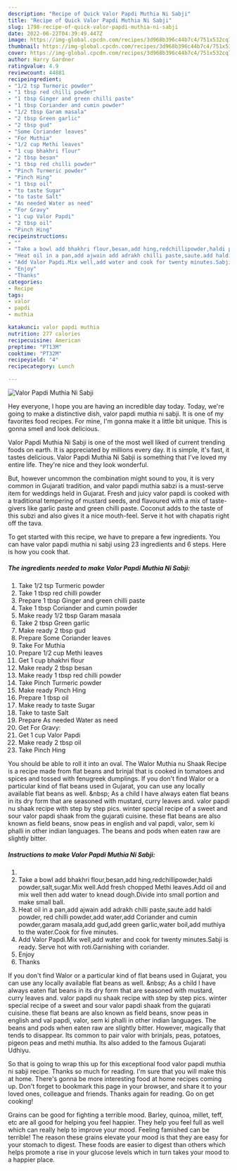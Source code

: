 ```yaml
---
description: "Recipe of Quick Valor Papdi Muthia Ni Sabji"
title: "Recipe of Quick Valor Papdi Muthia Ni Sabji"
slug: 1798-recipe-of-quick-valor-papdi-muthia-ni-sabji
date: 2022-06-22T04:39:49.447Z
image: https://img-global.cpcdn.com/recipes/3d968b396c44b7c4/751x532cq70/valor-papdi-muthia-ni-sabji-recipe-main-photo.jpg
thumbnail: https://img-global.cpcdn.com/recipes/3d968b396c44b7c4/751x532cq70/valor-papdi-muthia-ni-sabji-recipe-main-photo.jpg
cover: https://img-global.cpcdn.com/recipes/3d968b396c44b7c4/751x532cq70/valor-papdi-muthia-ni-sabji-recipe-main-photo.jpg
author: Harry Gardner
ratingvalue: 4.9
reviewcount: 44881
recipeingredient:
- "1/2 tsp Turmeric powder"
- "1 tbsp red chilli powder"
- "1 tbsp Ginger and green chilli paste"
- "1 tbsp Coriander and cumin powder"
- "1/2 tbsp Garam masala"
- "2 tbsp Green garlic"
- "2 tbsp gud"
- "Some Coriander leaves"
- "For Muthia"
- "1/2 cup Methi leaves"
- "1 cup bhakhri flour"
- "2 tbsp besan"
- "1 tbsp red chilli powder"
- "Pinch Turmeric powder"
- "Pinch Hing"
- "1 tbsp oil"
- "to taste Sugar"
- "to taste Salt"
- "As needed Water as need"
- "For Gravy"
- "1 cup Valor Papdi"
- "2 tbsp oil"
- "Pinch Hing"
recipeinstructions:
- ""
- "Take a bowl add bhakhri flour,besan,add hing,redchillipowder,haldi powder,salt,sugar.Mix well.Add fresh chopped Methi leaves.Add oil and mix well then add water to knead dough.Divide into small portion and make small ball."
- "Heat oil in a pan,add ajwain add adrakh chilli paste,saute.add haldi powder, red chilli powder,add water,add Coriander and cumin powder,garam masala,add gud,add green garlic,water boil,add muthiya to the water.Cook for five minutes."
- "Add Valor Papdi.Mix well,add water and cook for twenty minutes.Sabji is ready. Serve hot with roti.Garnishing with coriander."
- "Enjoy"
- "Thanks"
categories:
- Recipe
tags:
- valor
- papdi
- muthia

katakunci: valor papdi muthia 
nutrition: 277 calories
recipecuisine: American
preptime: "PT13M"
cooktime: "PT32M"
recipeyield: "4"
recipecategory: Lunch

---
```



![Valor Papdi Muthia Ni Sabji](https://img-global.cpcdn.com/recipes/3d968b396c44b7c4/751x532cq70/valor-papdi-muthia-ni-sabji-recipe-main-photo.jpg)

Hey everyone, I hope you are having an incredible day today. Today, we're going to make a distinctive dish, valor papdi muthia ni sabji. It is one of my favorites food recipes. For mine, I'm gonna make it a little bit unique. This is gonna smell and look delicious.

Valor Papdi Muthia Ni Sabji is one of the most well liked of current trending foods on earth. It is appreciated by millions every day. It is simple, it's fast, it tastes delicious. Valor Papdi Muthia Ni Sabji is something that I've loved my entire life. They're nice and they look wonderful.

But, however uncommon the combination might sound to you, it is very common in Gujarati tradition, and valor papdi muthia sabzi is a must-serve item for weddings held in Gujarat. Fresh and juicy valor papdi is cooked with a traditional tempering of mustard seeds, and flavoured with a mix of taste-givers like garlic paste and green chilli paste. Coconut adds to the taste of this subzi and also gives it a nice mouth-feel. Serve it hot with chapatis right off the tava.


To get started with this recipe, we have to prepare a few ingredients. You can have valor papdi muthia ni sabji using 23 ingredients and 6 steps. Here is how you cook that.

<!--inarticleads1-->

##### The ingredients needed to make Valor Papdi Muthia Ni Sabji:

1. Take 1/2 tsp Turmeric powder
1. Take 1 tbsp red chilli powder
1. Prepare 1 tbsp Ginger and green chilli paste
1. Take 1 tbsp Coriander and cumin powder
1. Make ready 1/2 tbsp Garam masala
1. Take 2 tbsp Green garlic
1. Make ready 2 tbsp gud
1. Prepare Some Coriander leaves
1. Take For Muthia
1. Prepare 1/2 cup Methi leaves
1. Get 1 cup bhakhri flour
1. Make ready 2 tbsp besan
1. Make ready 1 tbsp red chilli powder
1. Take Pinch Turmeric powder
1. Make ready Pinch Hing
1. Prepare 1 tbsp oil
1. Make ready to taste Sugar
1. Take to taste Salt
1. Prepare As needed Water as need
1. Get For Gravy:
1. Get 1 cup Valor Papdi
1. Make ready 2 tbsp oil
1. Take Pinch Hing


You should be able to roll it into an oval. The Walor Muthia nu Shaak Recipe is a recipe made from flat beans and brinjal that is cooked in tomatoes and spices and tossed with fenugreek dumplings. If you don&#39;t find Walor or a particular kind of flat beans used in Gujarat, you can use any locally available flat beans as well. &amp;nbsp; As a child I have always eaten flat beans in its dry form that are seasoned with mustard, curry leaves and. valor papdi nu shaak recipe with step by step pics. winter special recipe of a sweet and sour valor papdi shaak from the gujarati cuisine. these flat beans are also known as field beans, snow peas in english and val papdi, valor, sem ki phalli in other indian languages. The beans and pods when eaten raw are slightly bitter. 

<!--inarticleads2-->

##### Instructions to make Valor Papdi Muthia Ni Sabji:

1. 
1. Take a bowl add bhakhri flour,besan,add hing,redchillipowder,haldi powder,salt,sugar.Mix well.Add fresh chopped Methi leaves.Add oil and mix well then add water to knead dough.Divide into small portion and make small ball.
1. Heat oil in a pan,add ajwain add adrakh chilli paste,saute.add haldi powder, red chilli powder,add water,add Coriander and cumin powder,garam masala,add gud,add green garlic,water boil,add muthiya to the water.Cook for five minutes.
1. Add Valor Papdi.Mix well,add water and cook for twenty minutes.Sabji is ready. Serve hot with roti.Garnishing with coriander.
1. Enjoy
1. Thanks


If you don&#39;t find Walor or a particular kind of flat beans used in Gujarat, you can use any locally available flat beans as well. &amp;nbsp; As a child I have always eaten flat beans in its dry form that are seasoned with mustard, curry leaves and. valor papdi nu shaak recipe with step by step pics. winter special recipe of a sweet and sour valor papdi shaak from the gujarati cuisine. these flat beans are also known as field beans, snow peas in english and val papdi, valor, sem ki phalli in other indian languages. The beans and pods when eaten raw are slightly bitter. However, magically that tends to disappear. Its common to pair valor with brinjals, peas, potatoes, pigeon peas and methi muthia. Its also added to the famous Gujarati Udhiyu. 

So that is going to wrap this up for this exceptional food valor papdi muthia ni sabji recipe. Thanks so much for reading. I'm sure that you will make this at home. There's gonna be more interesting food at home recipes coming up. Don't forget to bookmark this page in your browser, and share it to your loved ones, colleague and friends. Thanks again for reading. Go on get cooking!

Grains can be good for fighting a terrible mood. Barley, quinoa, millet, teff, etc are all good for helping you feel happier. They help you feel full as well which can really help to improve your mood. Feeling famished can be terrible! The reason these grains elevate your mood is that they are easy for your stomach to digest. These foods are easier to digest than others which helps promote a rise in your glucose levels which in turn takes your mood to a happier place.
